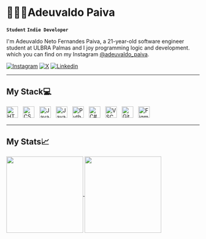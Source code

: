 # 🧑🏻‍💻Adeuvaldo Paiva

**`Student`** **`Indie Developer`**

I'm Adeuvaldo Neto Fernandes Paiva, a 21-year-old software engineer student at ULBRA Palmas and I joy programming logic and development. which you can find on my Instagram [@adeuvaldo_paiva](https://www.instagram.com/adeuvaldo_paiva).

[![Instagram](https://img.shields.io/badge/Instagram-E4405F?style=for-the-badge&logo=instagram&logoColor=white)](https://www.instagram.com/) 
[![X](https://img.shields.io/badge/X-%23000000.svg?style=for-the-badge&logo=X&logoColor=white)](https://x.com)
[![Linkedin](https://img.shields.io/badge/LinkedIn-0077B5?style=for-the-badge&logo=linkedin&logoColor=white)](https://www.linkedin.com/in/)

---

## My Stack💻

<p>
  <img
    align="left"
    alt="HTML"
    title="HTML"
    width="30px"
    style="padding-right: 10px;"
    src="https://cdn.jsdelivr.net/gh/devicons/devicon@latest/icons/html5/html5-original.svg"
  />

  <img
    align="left"
    alt="CSS"
    title="CSS"
    width="30px"
    style="padding-right: 10px;"
    src="https://cdn.jsdelivr.net/gh/devicons/devicon@latest/icons/css3/css3-original.svg"
  />

  <img
    align="left"
    alt="JavaScript"
    title="JavaScript"
    width="30px"
    style="padding-right: 10px;"
    src="https://cdn.jsdelivr.net/gh/devicons/devicon@latest/icons/javascript/javascript-original.svg"
  />

  <img
    align="left"
    alt="Java"
    title="Java"
    width="30px"
    style="padding-right: 10px;"
    src="https://cdn.jsdelivr.net/gh/devicons/devicon@latest/icons/java/java-original.svg"
  />

  <img
    align="left"
    alt="Python"
    title="Python"
    width="30px"
    style="padding-right: 10px;"
    src="https://cdn.jsdelivr.net/gh/devicons/devicon@latest/icons/python/python-original.svg"
  />

  <img
    align="left"
    alt="C#"
    title="C#"
    width="30px"
    style="padding-right: 10px;"
    src="https://cdn.jsdelivr.net/gh/devicons/devicon@latest/icons/csharp/csharp-original.svg"
  />

  <img
    align="left"
    alt="VSCode"
    title="VSCode"
    width="30px"
    style="padding-right: 10px;"
    src="https://cdn.jsdelivr.net/gh/devicons/devicon@latest/icons/vscode/vscode-original.svg"
  />

  <img
    align="left"
    alt="Git"
    title="Git"
    width="30px"
    style="padding-right: 10px;"
    src="https://cdn.jsdelivr.net/gh/devicons/devicon@latest/icons/git/git-original.svg"
  />

  <img
    align="left"
    alt="Figma"
    title="Figma"
    width="30px"
    style="padding-right: 10px;"
    src="https://cdn.jsdelivr.net/gh/devicons/devicon@latest/icons/figma/figma-original.svg"
  />
</p>

<br/><br/>

---

## My Stats📈

<a href="https://github.com/NettoZk/NettoZk?tab=readme-ov-file">
  <img height=200 align="center" src="https://github-readme-stats.vercel.app/api?username=NettoZk&show_icons=true&theme=radical" />
</a>
<a href="https://github.com/NettoZk/convoychat">
  <img height=200 align="center" src="https://github-readme-stats.vercel.app/api/top-langs/?username=NettoZk&theme=radical"/>
</a>